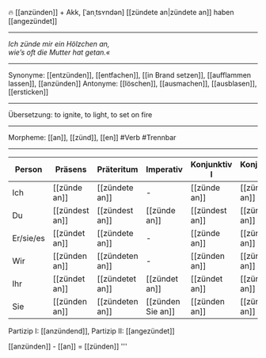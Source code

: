 🔥 [[anzünden]] + Akk, [ˈanˌtsʏndən]
[[zündete an|zündete an]]
haben [[angezündet]]

---

_Ich zünde mir ein Hölzchen an,_  
_wie’s oft die Mutter hat getan.«_

---

Synonyme: [[entzünden]], [[entfachen]], [[in Brand setzen]], [[aufflammen lassen]], [[anzünden]]
Antonyme: [[löschen]], [[ausmachen]], [[ausblasen]], [[ersticken]]

---

Übersetzung: to ignite, to light, to set on fire

---

Morpheme: [[an]], [[zünd]], [[en]]
#Verb #Trennbar

---

| Person    | Präsens        | Präteritum      | Imperativ         | Konjunktiv I   | Konjunktiv II   |
| --------- | -------------- | --------------- | ----------------- | -------------- | --------------- |
| Ich       | [[zünde an]]   | [[zündete an]]  | -                 | [[zünde an]]   | [[zündete an]]  |
| Du        | [[zündest an]] | [[zündest an]]  | [[zünde an]]      | [[zündest an]] | [[zündest an]]  |
| Er/sie/es | [[zündet an]]  | [[zündete an]]  | -                 | [[zünde an]]   | [[zündete an]]  |
| Wir       | [[zünden an]]  | [[zündeten an]] | -                 | [[zünden an]]  | [[zündeten an]] |
| Ihr       | [[zündet an]]  | [[zündetet an]] | [[zündet an]]     | [[zündet an]]  | [[zündetet an]] |
| Sie       | [[zünden an]]  | [[zündeten an]] | [[zünden Sie an]] | [[zünden an]]  | [[zündeten an]] |

Partizip I: [[anzündend]], Partizip II: [[angezündet]]

[[anzünden]] - [[an]] = [[zünden]]
'''
